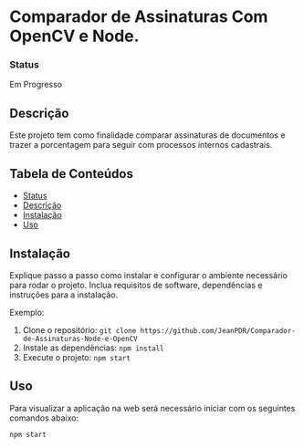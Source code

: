 # Comparador de Assinaturas Com OpenCV e Node. 

### Status 
<p>Em Progresso</p>

## Descrição
Este projeto tem como finalidade comparar assinaturas de documentos e trazer a porcentagem para seguir com processos internos cadastrais.

## Tabela de Conteúdos
- [Status](#status)
- [Descrição](#descrição)
- [Instalação](#instalação)
- [Uso](#uso)

## Instalação

Explique passo a passo como instalar e configurar o ambiente necessário para rodar o projeto. Inclua requisitos de software, dependências e instruções para a instalação.

Exemplo:

1. Clone o repositório: `git clone https://github.com/JeanPDR/Comparador-de-Assinaturas-Node-e-OpenCV`
2. Instale as dependências: `npm install`
3. Execute o projeto: `npm start`

## Uso

Para visualizar a aplicação na web será necessário iniciar com os seguintes comandos abaixo:

```bash
npm start
